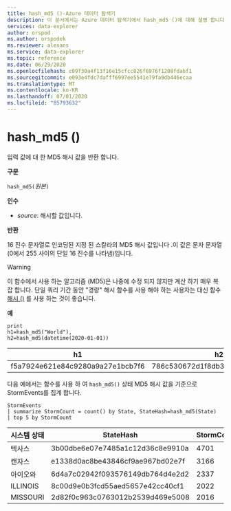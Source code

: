 ```yaml
---
title: hash_md5 ()-Azure 데이터 탐색기
description: 이 문서에서는 Azure 데이터 탐색기에서 hash_md5 ()에 대해 설명 합니다.
services: data-explorer
author: orspod
ms.author: orspodek
ms.reviewer: alexans
ms.service: data-explorer
ms.topic: reference
ms.date: 06/29/2020
ms.openlocfilehash: c09f30a4f13f16e15cfcc826f6976f1208fdabf1
ms.sourcegitcommit: e093e4fdc7dafff6997ee5541e79fa9db446ecaa
ms.translationtype: MT
ms.contentlocale: ko-KR
ms.lasthandoff: 07/01/2020
ms.locfileid: "85793632"
---
```

# <a name="hash_md5"></a>hash_md5 ()

입력 값에 대 한 MD5 해시 값을 반환 합니다.

**구문**

`hash_md5(`*원본*`)`

**인수**

* *source*: 해시할 값입니다.

**반환**

16 진수 문자열로 인코딩된 지정 된 스칼라의 MD5 해시 값입니다 .이 값은 문자 문자열 (0에서 255 사이의 단일 16 진수를 나타냄)입니다.

> [!WARNING]
> 이 함수에서 사용 하는 알고리즘 (MD5)은 나중에 수정 되지 않지만 계산 하기 매우 복잡 합니다. 단일 쿼리 기간 동안 "경량" 해시 함수를 사용 해야 하는 사용자는 대신 함수 [해시 ()](./hashfunction.md) 를 사용 하는 것이 좋습니다.

**예**

<!-- csl: https://help.kusto.windows.net/Samples -->
```kusto
print 
h1=hash_md5("World"),
h2=hash_md5(datetime(2020-01-01))
```

|h1|h2|
|---|---|
|f5a7924e621e84c9280a9a27e1bcb7f6|786c530672d1f8db31fee25ea8a9390b|


다음 예에서는 함수를 사용 하 여 `hash_md5()` 상태 MD5 해시 값을 기준으로 StormEvents를 집계 합니다. 

<!-- csl: https://help.kusto.windows.net/Samples -->
```kusto
StormEvents
| summarize StormCount = count() by State, StateHash=hash_md5(State)
| top 5 by StormCount
```

|시스템 상태|StateHash|StormCount|
|---|---|---|
|텍사스|3b00dbe6e07e7485a1c12d36c8e9910a|4701|
|캔자스|e1338d0ac8be43846cf9ae967bd02e7f|3166|
|아이오와|6d4a7c02942f093576149db764d4e2d2|2337|
|ILLINOIS|8c00d9e0b3fcd55aed5657e42cc40cf1|2022|
|MISSOURI|2d82f0c963c0763012b2539d469e5008|2016|
